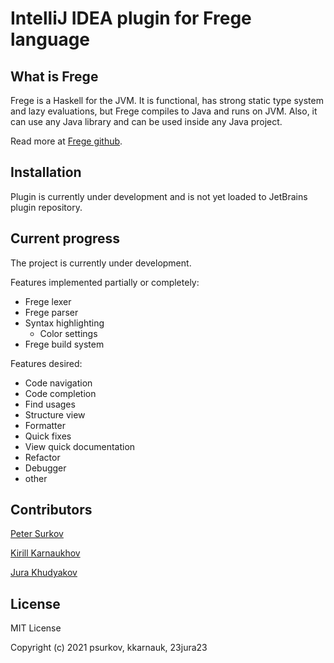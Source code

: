 # IntelliJ IDEA plugin for Frege language

## What is Frege

Frege is a Haskell for the JVM. It is functional, has strong static type system and lazy evaluations, 
but Frege compiles to Java and runs on JVM. Also, it can use any Java library and can be used inside any Java project.

Read more at [Frege github](https://github.com/Frege/frege).

## Installation

Plugin is currently under development and is not yet loaded to JetBrains plugin repository.

## Current progress

The project is currently under development. 

Features implemented partially or completely:
- Frege lexer
- Frege parser 
- Syntax highlighting
    - Color settings
- Frege build system

Features desired:
- Code navigation
- Code completion
- Find usages
- Structure view
- Formatter
- Quick fixes
- View quick documentation
- Refactor
- Debugger
- other


## Contributors

[Peter Surkov](https://github.com/psurkov/)

[Kirill Karnaukhov](https://github.com/kkarnauk)

[Jura Khudyakov](https://github.com/23jura23/)

## License

MIT License

Copyright (c) 2021 psurkov, kkarnauk, 23jura23
